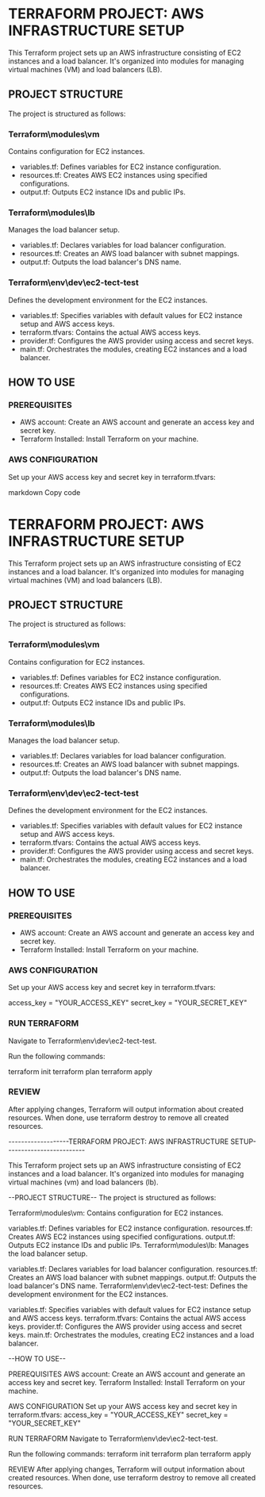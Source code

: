 # TERRAFORM PROJECT: AWS INFRASTRUCTURE SETUP

This Terraform project sets up an AWS infrastructure consisting of EC2 instances and a load balancer. It's organized into modules for managing virtual machines (VM) and load balancers (LB).

## PROJECT STRUCTURE

The project is structured as follows:

### Terraform\modules\vm

Contains configuration for EC2 instances.

- variables.tf: Defines variables for EC2 instance configuration.
- resources.tf: Creates AWS EC2 instances using specified configurations.
- output.tf: Outputs EC2 instance IDs and public IPs.

### Terraform\modules\lb

Manages the load balancer setup.

- variables.tf: Declares variables for load balancer configuration.
- resources.tf: Creates an AWS load balancer with subnet mappings.
- output.tf: Outputs the load balancer's DNS name.

### Terraform\env\dev\ec2-tect-test

Defines the development environment for the EC2 instances.

- variables.tf: Specifies variables with default values for EC2 instance setup and AWS access keys.
- terraform.tfvars: Contains the actual AWS access keys.
- provider.tf: Configures the AWS provider using access and secret keys.
- main.tf: Orchestrates the modules, creating EC2 instances and a load balancer.

## HOW TO USE

### PREREQUISITES

- AWS account: Create an AWS account and generate an access key and secret key.
- Terraform Installed: Install Terraform on your machine.

### AWS CONFIGURATION

Set up your AWS access key and secret key in terraform.tfvars:

markdown
Copy code
# TERRAFORM PROJECT: AWS INFRASTRUCTURE SETUP

This Terraform project sets up an AWS infrastructure consisting of EC2 instances and a load balancer. It's organized into modules for managing virtual machines (VM) and load balancers (LB).

## PROJECT STRUCTURE

The project is structured as follows:

### Terraform\modules\vm

Contains configuration for EC2 instances.

- variables.tf: Defines variables for EC2 instance configuration.
- resources.tf: Creates AWS EC2 instances using specified configurations.
- output.tf: Outputs EC2 instance IDs and public IPs.

### Terraform\modules\lb

Manages the load balancer setup.

- variables.tf: Declares variables for load balancer configuration.
- resources.tf: Creates an AWS load balancer with subnet mappings.
- output.tf: Outputs the load balancer's DNS name.

### Terraform\env\dev\ec2-tect-test

Defines the development environment for the EC2 instances.

- variables.tf: Specifies variables with default values for EC2 instance setup and AWS access keys.
- terraform.tfvars: Contains the actual AWS access keys.
- provider.tf: Configures the AWS provider using access and secret keys.
- main.tf: Orchestrates the modules, creating EC2 instances and a load balancer.

## HOW TO USE

### PREREQUISITES

- AWS account: Create an AWS account and generate an access key and secret key.
- Terraform Installed: Install Terraform on your machine.

### AWS CONFIGURATION

Set up your AWS access key and secret key in terraform.tfvars:

access_key = "YOUR_ACCESS_KEY"
secret_key = "YOUR_SECRET_KEY"


### RUN TERRAFORM

Navigate to Terraform\env\dev\ec2-tect-test.

Run the following commands:

terraform init
terraform plan
terraform apply


### REVIEW

After applying changes, Terraform will output information about created resources. When done, use terraform destroy to remove all created resources.


-------------------TERRAFORM PROJECT: AWS INFRASTRUCTURE SETUP-------------------------

This Terraform project sets up an AWS infrastructure consisting of EC2 instances and a load balancer. It's organized into modules for managing virtual machines (vm) and load balancers (lb).

--PROJECT STRUCTURE--
The project is structured as follows:

Terraform\modules\vm: Contains configuration for EC2 instances.

variables.tf: Defines variables for EC2 instance configuration.
resources.tf: Creates AWS EC2 instances using specified configurations.
output.tf: Outputs EC2 instance IDs and public IPs.
Terraform\modules\lb: Manages the load balancer setup.

variables.tf: Declares variables for load balancer configuration.
resources.tf: Creates an AWS load balancer with subnet mappings.
output.tf: Outputs the load balancer's DNS name.
Terraform\env\dev\ec2-tect-test: Defines the development environment for the EC2 instances.

variables.tf: Specifies variables with default values for EC2 instance setup and AWS access keys.
terraform.tfvars: Contains the actual AWS access keys.
provider.tf: Configures the AWS provider using access and secret keys.
main.tf: Orchestrates the modules, creating EC2 instances and a load balancer.

--HOW TO USE--

PREREQUISITES
AWS account: Create an AWS account and generate an access key and secret key.
Terraform Installed: Install Terraform on your machine.

AWS CONFIGURATION
Set up your AWS access key and secret key in terraform.tfvars:
access_key = "YOUR_ACCESS_KEY"
secret_key = "YOUR_SECRET_KEY"

RUN TERRAFORM
Navigate to Terraform\env\dev\ec2-tect-test.

Run the following commands:
terraform init
terraform plan
terraform apply

REVIEW
After applying changes, Terraform will output information about created resources.
When done, use terraform destroy to remove all created resources.
